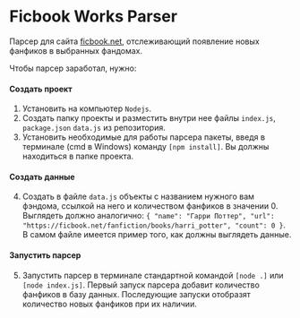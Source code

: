 # Ficbook Works Parser
Парсер для сайта [ficbook.net](https://ficbook.net), отслеживающий появление новых фанфиков в выбранных фандомах. 

Чтобы парсер заработал, нужно:
#### Создать проект
1. Установить на компьютер `Nodejs`.
2. Создать папку проекты и разместить внутри нее файлы `index.js`, `package.json` `data.js` из репозитория.
3. Установить необходимые для работы парсера пакеты, введя в терминале (cmd в Windows) команду `[npm install]`. Вы должны находиться в папке проекта.
#### Создать данные
4. Создать в файле `data.js` объекты c названием нужного вам фэндома, ссылкой на него и количеством фанфиков в значении 0. Выглядеть должно аналогично: `{ "name": "Гарри Поттер", "url": "https://ficbook.net/fanfiction/books/harri_potter", "count": 0 }`. В самом файле имеется пример того, как должны выглядеть данные.
#### Запустить парсер 
5. Запустить парсер в терминале стандартной командой `[node .]` или `[node index.js]`. Первый запуск парсера добавит количество фанфиков в базу данных. Последующие запуски отобразят количество новых фанфиков при их наличии.

